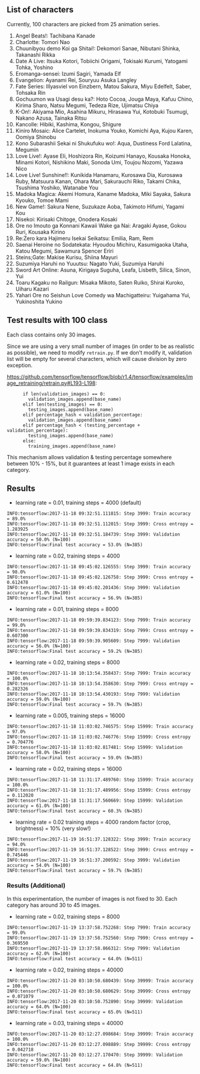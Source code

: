 ## List of characters

Currently, 100 characters are picked from 25 animation series.

1. Angel Beats!: Tachibana Kanade
2. Charlotte: Tomori Nao
3. Chuunibyou demo Koi ga Shitai!: Dekomori Sanae, Nibutani Shinka, Takanashi Rikka
4. Date A Live: Itsuka Kotori, Tobiichi Origami, Tokisaki Kurumi, Yatogami Tohka, Yoshino
5. Eromanga-sensei: Izumi Sagiri, Yamada Elf
6. Evangelion: Ayanami Rei, Souryuu Asuka Langley
7. Fate Series: Illyasviel von Einzbern, Matou Sakura, Miyu Edelfelt, Saber, Tohsaka Rin
8. Gochuumon wa Usagi desu ka?: Hoto Cocoa, Jouga Maya, Kafuu Chino, Kirima Sharo, Natsu Megumi, Tedeza Rize, Ujimatsu Chiya
9. K-On!: Akiyama Mio, Asahina Mikuru, Hirasawa Yui, Kotobuki Tsumugi, Nakano Azusa, Tainaka Ritsu
10. Kancolle: Hibiki, Kashima, Kongou, Shigure
11. Kiniro Mosaic: Alice Cartelet, Inokuma Youko, Komichi Aya, Kujou Karen, Oomiya Shinobu
12. Kono Subarashii Sekai ni Shukufuku wo!: Aqua, Dustiness Ford Lalatina, Megumin
13. Love Live!: Ayase Eli, Hoshizora Rin, Koizumi Hanayo, Kousaka Honoka, Minami Kotori, Nishikino Maki, Sonoda Umi, Toujou Nozomi, Yazawa Nico
14. Love Live! Sunshine!!: Kunikida Hanamaru, Kurosawa Dia, Kurosawa Ruby, Matsuura Kanan, Ohara Mari, Sakurauchi Riko, Takami Chika, Tsushima Yoshiko, Watanabe You
15. Madoka Magica: Akemi Homura, Kaname Madoka, Miki Sayaka, Sakura Kyouko, Tomoe Mami
16. New Game!: Sakura Nene, Suzukaze Aoba, Takimoto Hifumi, Yagami Kou
17. Nisekoi: Kirisaki Chitoge, Onodera Kosaki
18. Ore no Imouto ga Konnani Kawaii Wake ga Nai: Aragaki Ayase, Gokou Ruri, Kousaka Kirino
19. Re:Zero kara Hajimeru Isekai Seikatsu: Emilia, Ram, Rem
20. Saenai Heroine no Sodatekata: Hyoudou Michiru, Kasumigaoka Utaha, Katou Megumi, Sawamura Spencer Eriri
21. Steins;Gate: Makise Kurisu, Shiina Mayuri
22. Suzumiya Haruhi no Yuuutsu: Nagato Yuki, Suzumiya Haruhi
23. Sword Art Online: Asuna, Kirigaya Suguha, Leafa, Lisbeth, Silica, Sinon, Yui
24. Toaru Kagaku no Railgun: Misaka Mikoto, Saten Ruiko, Shirai Kuroko, Uiharu Kazari
25. Yahari Ore no Seishun Love Comedy wa Machigatteiru: Yuigahama Yui, Yukinoshita Yukino

## Test results with 100 class

Each class contains only 30 images.

Since we are using a very small number of images (in order to be as realistic as possible), we need to modify `retrain.py`.
If we don't modify it, validation list will be empty for several characters, which will cause division by zero exception.

https://github.com/tensorflow/tensorflow/blob/r1.4/tensorflow/examples/image_retraining/retrain.py#L193-L198:

```
      if len(validation_images) == 0:
        validation_images.append(base_name)
      elif len(testing_images) == 0:
        testing_images.append(base_name)
      elif percentage_hash < validation_percentage:
        validation_images.append(base_name)
      elif percentage_hash < (testing_percentage + validation_percentage):
        testing_images.append(base_name)
      else:
        training_images.append(base_name)
```

This mechanism allows validation & testing percentage somewhere between 10% - 15%, but it guarantees at least 1 image exists in each category.

## Results

- learning rate = 0.01, training steps = 4000 (default)
```
INFO:tensorflow:2017-11-18 09:32:51.111815: Step 3999: Train accuracy = 89.0%
INFO:tensorflow:2017-11-18 09:32:51.112015: Step 3999: Cross entropy = 1.283925
INFO:tensorflow:2017-11-18 09:32:51.184739: Step 3999: Validation accuracy = 50.0% (N=100)
INFO:tensorflow:Final test accuracy = 53.0% (N=385)
```

- learning rate = 0.02, training steps = 4000
```
INFO:tensorflow:2017-11-18 09:45:02.126555: Step 3999: Train accuracy = 98.0%
INFO:tensorflow:2017-11-18 09:45:02.126758: Step 3999: Cross entropy = 0.612478
INFO:tensorflow:2017-11-18 09:45:02.201436: Step 3999: Validation accuracy = 61.0% (N=100)
INFO:tensorflow:Final test accuracy = 56.9% (N=385)
```

- learning rate = 0.01, training steps = 8000
```
INFO:tensorflow:2017-11-18 09:59:39.834123: Step 7999: Train accuracy = 99.0%
INFO:tensorflow:2017-11-18 09:59:39.834319: Step 7999: Cross entropy = 0.607300
INFO:tensorflow:2017-11-18 09:59:39.905609: Step 7999: Validation accuracy = 56.0% (N=100)
INFO:tensorflow:Final test accuracy = 59.2% (N=385)
```

- learning rate = 0.02, training steps = 8000
```
INFO:tensorflow:2017-11-18 10:13:54.358437: Step 7999: Train accuracy = 100.0%
INFO:tensorflow:2017-11-18 10:13:54.358630: Step 7999: Cross entropy = 0.282326
INFO:tensorflow:2017-11-18 10:13:54.430193: Step 7999: Validation accuracy = 59.0% (N=100)
INFO:tensorflow:Final test accuracy = 59.7% (N=385)
```

- learning rate = 0.005, training steps = 16000
```
INFO:tensorflow:2017-11-18 11:03:02.746575: Step 15999: Train accuracy = 97.0%
INFO:tensorflow:2017-11-18 11:03:02.746776: Step 15999: Cross entropy = 0.704776
INFO:tensorflow:2017-11-18 11:03:02.817481: Step 15999: Validation accuracy = 58.0% (N=100)
INFO:tensorflow:Final test accuracy = 59.0% (N=385)
```

- learning rate = 0.02, training steps = 16000
```
INFO:tensorflow:2017-11-18 11:31:17.489760: Step 15999: Train accuracy = 100.0%
INFO:tensorflow:2017-11-18 11:31:17.489956: Step 15999: Cross entropy = 0.112020
INFO:tensorflow:2017-11-18 11:31:17.560669: Step 15999: Validation accuracy = 61.0% (N=100)
INFO:tensorflow:Final test accuracy = 60.3% (N=385)
```

- learning rate = 0.02 training steps = 4000 random factor (crop, brightness) = 10% (very slow!)
```
INFO:tensorflow:2017-11-19 16:51:37.128322: Step 3999: Train accuracy = 94.0%
INFO:tensorflow:2017-11-19 16:51:37.128522: Step 3999: Cross entropy = 0.745446
INFO:tensorflow:2017-11-19 16:51:37.200592: Step 3999: Validation accuracy = 54.0% (N=100)
INFO:tensorflow:Final test accuracy = 59.7% (N=385)
```

### Results (Additional)

In this experimentation, the number of images is not fixed to 30. Each category has around 30 to 45 images.

- learning rate = 0.02, training steps = 8000
```
INFO:tensorflow:2017-11-19 13:37:58.752268: Step 7999: Train accuracy = 99.0%
INFO:tensorflow:2017-11-19 13:37:58.752560: Step 7999: Cross entropy = 0.369550
INFO:tensorflow:2017-11-19 13:37:58.866312: Step 7999: Validation accuracy = 62.0% (N=100)
INFO:tensorflow:Final test accuracy = 64.0% (N=511)
```

- learning rate = 0.02, training steps = 40000
```
INFO:tensorflow:2017-11-20 03:10:50.680439: Step 39999: Train accuracy = 100.0%
INFO:tensorflow:2017-11-20 03:10:50.680629: Step 39999: Cross entropy = 0.071079
INFO:tensorflow:2017-11-20 03:10:50.752890: Step 39999: Validation accuracy = 64.0% (N=100)
INFO:tensorflow:Final test accuracy = 65.0% (N=511)
```

- learning rate = 0.03, training steps = 40000
```
INFO:tensorflow:2017-11-20 03:12:27.098684: Step 39999: Train accuracy = 100.0%
INFO:tensorflow:2017-11-20 03:12:27.098889: Step 39999: Cross entropy = 0.042718
INFO:tensorflow:2017-11-20 03:12:27.170470: Step 39999: Validation accuracy = 59.0% (N=100)
INFO:tensorflow:Final test accuracy = 64.8% (N=511)
```
